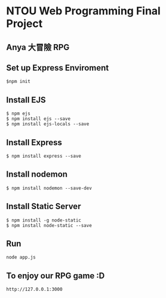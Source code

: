# NTOU Web Programming Final Project
## Anya 大冒險 RPG

## Set up Express Enviroment

```
$npm init
```

## Install EJS

```
$ npm ejs
$ npm install ejs --save
$ npm install ejs-locals --save
```

## Install Express

```
$ npm install express --save

```

## Install nodemon

```
$ npm install nodemon --save-dev
```

## Install Static Server
```
$ npm install -g node-static
$ npm install node-static --save
```

## Run 
```
node app.js
```

## To enjoy our RPG game :D
```
http://127.0.0.1:3000
```
